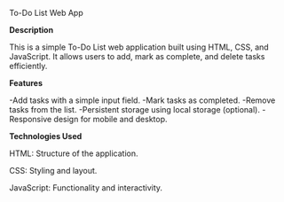 To-Do List Web App

**Description**

This is a simple To-Do List web application built using HTML, CSS, and JavaScript. It allows users to add, mark as complete, and delete tasks efficiently.

**Features**

-Add tasks with a simple input field.
-Mark tasks as completed.
-Remove tasks from the list.
-Persistent storage using local storage (optional).
-Responsive design for mobile and desktop.

**Technologies Used**

HTML: Structure of the application.

CSS: Styling and layout.

JavaScript: Functionality and interactivity.

